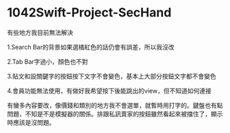 # 1042Swift-Project-SecHand

有些地方我目前無法解決

1.Search Bar的背景如果選橘紅色的話仍會有誤差，所以我沒改

2.Tab Bar字過小，顏色也不對

3.貼文和設關鍵字的按鈕按下文字不會變色，基本上大部分按鈕文字都不會變色

4.會員功能無法使用，有做好我希望按下後能跳出的view，但不知道如何連接


有蠻多內容要改，像價錢和類別的地方我不會選單，就暫時用打字的。鍵盤也有點問題，不知是不是模擬器的關係。排跟私訊賣家的按鈕雖然看起來被擋住了，顯示時應該是沒問題。
